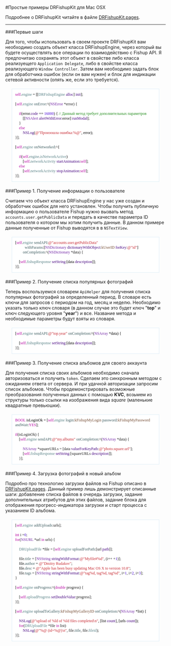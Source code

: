 #Простые примеры DRFishupKit для Mac OSX

Подробнее о DRFishupKit читайте в файле [DRFishupKit.pages](https://github.com/picasso/DRFishupKit/blob/master/DRFishupKit.pages).

---
###Первые шагиДля того, чтобы использовать в своем проекте DRFishupKit вам необходимо создать объект класса DRFishupEngine, через который вы будете осуществлять все операции по взаимодействию с Fishup API. Я предпочитаю сохранять этот объект в свойстве либо класса реализуещего `Application Delegate`, либо в свойстве класса реализующего `Window Controller`. Затем вам необходимо задать блок для обработчика ошибок (если он вам нужен) и блок для индикации сетевой активности (опять же, если это требуется).

 <style type="text/css">
div.objc {margin:20px;padding:10px;background:#fff;border:1px solid #d9ebf6;}
p.p1 {margin: 0; font: 12px Helvetica}
p.p2 {margin: 0; font: 12px Helvetica; min-height: 14px}
p.p3 {margin: 0; font: 12px Menlo; color: #578085}
p.p4 {margin: 0; font: 12px Menlo; min-height: 10}
p.p5 {margin: 0; font: 12px Menlo}
p.p6 {margin: 0; font: 12px Menlo; color: #1d8917}
p.p7 {margin: 0; font: 12px Menlo; color: #43007e}
p.p8 {margin: 0; font: 12px Menlo; color: #c5232c}
p.p9 {margin: 0; font: 12px Menlo; color: #3a595d}
p.p10 {margin: 0; font: 12px Menlo; color: #734a31}
span.s1 {letter-spacing: 0}
span.s2 {font: 11px Menlo; letter-spacing: 0; color: #78009b}
span.s3 {letter-spacing: 0; color: #b3009f}
span.s4 {letter-spacing: 0; color: #000000}
span.s5 {letter-spacing: 0; color: #43007e}
span.s6 {letter-spacing: 0; color: #578085}
span.s7 {letter-spacing: 0; color: #3a595d}
span.s8 {letter-spacing: 0; color: #7124a5}
span.s9 {letter-spacing: 0; color: #4200d3}
span.s10 {font: 11px Menlo; letter-spacing: 0; color: #578085}
span.s11 {letter-spacing: 0; color: #734a31}
span.s12 {letter-spacing: 0; color: #c5232c}
 </style>

<div class="objc">
<p class="p3"><span class="s3">self</span><span class="s4">.</span><span class="s1">engine</span><span class="s4"> = [[</span><span class="s1">DRFishupEngine</span><span class="s4"> </span><span class="s5">alloc</span><span class="s4">] </span><span class="s5">init</span><span class="s4">];</span></p>
<p class="p4"><span class="s1"></span><br></p>
<p class="p5"><span class="s1">[</span><span class="s3">self</span><span class="s1">.</span><span class="s6">engine</span><span class="s1"> </span><span class="s7">onError</span><span class="s1">:^(</span><span class="s8">NSError</span><span class="s1"> *error) {</span></p>
<p class="p4"><span class="s1"><span class="Apple-converted-space">  </span></span></p>
<p class="p6"><span class="s4"><span class="Apple-converted-space">    </span></span><span class="s3">if</span><span class="s4">(error.</span><span class="s5">code</span><span class="s4"> == </span><span class="s9">16000</span><span class="s4">) { </span><span class="s1">// Данный метод требует дополнительных параметров</span></p>
<p class="p7"><span class="s4"><span class="Apple-converted-space">        </span>[[</span><span class="s8">NSAlert</span><span class="s4"> </span><span class="s1">alertWithError</span><span class="s4">:error] </span><span class="s1">runModal</span><span class="s4">];</span></p>
<p class="p5"><span class="s1"><span class="Apple-converted-space">    </span>}</span></p>
<p class="p5"><span class="s1"><span class="Apple-converted-space">    </span></span><span class="s3">else</span></p>
<p class="p8"><span class="s4"><span class="Apple-converted-space">        </span></span><span class="s5">NSLog</span><span class="s4">(</span><span class="s1">@"Произошла ошибка:%@"</span><span class="s4">, error);</span></p>
<p class="p5"><span class="s1">}];</span></p>
<p class="p4"><span class="s1"></span><br></p>
<p class="p9"><span class="s4">[</span><span class="s3">self</span><span class="s4">.</span><span class="s6">engine</span><span class="s4"> </span><span class="s1">onNetworked</span><span class="s4">:^{</span></p>
<p class="p4"><span class="s1"><span class="Apple-converted-space">    </span></span></p>
<p class="p3"><span class="s4"><span class="Apple-converted-space">    </span></span><span class="s3">if</span><span class="s4">(</span><span class="s3">self</span><span class="s4">.</span><span class="s1">engine</span><span class="s4">.</span><span class="s1">isNetworkActive</span><span class="s4">)</span></p>
<p class="p3"><span class="s4"><span class="Apple-converted-space">        </span>[</span><span class="s3">self</span><span class="s4">.</span><span class="s1">networkActivity</span><span class="s4"> </span><span class="s5">startAnimation</span><span class="s4">:</span><span class="s3">self</span><span class="s4">];</span></p>
<p class="p5"><span class="s1"><span class="Apple-converted-space">    </span></span><span class="s3">else</span></p>
<p class="p3"><span class="s4"><span class="Apple-converted-space">        </span>[</span><span class="s3">self</span><span class="s4">.</span><span class="s1">networkActivity</span><span class="s4"> </span><span class="s5">stopAnimation</span><span class="s4">:</span><span class="s3">self</span><span class="s4">];</span></p>
<p class="p5"><span class="s1">}];</span></p>
</div>


###Пример 1. Получение информации о пользователеСчитаем что объект  класса DRFishupEngine у нас уже создан и обработчик ошибок для него установлен. Чтобы получить публичную информацию о пользователе Fishup нужно вызвать метод `accounts.user.getPublicData` и передать в качестве параметра ID пользователя о котором мы хотим получить данные. В данном примере данные полученные от Fishup выводятся в в `NSTextView`.<div class="objc">
<p class="p8"><span class="s4">[</span><span class="s3">self</span><span class="s4">.</span><span class="s6">engine</span><span class="s4"> </span><span class="s7">sendAPI</span><span class="s4">:</span><span class="s1">@"accounts.user.getPublicData"</span></p>
<p class="p7"><span class="s4"><span class="Apple-converted-space">          </span></span><span class="s7">withParams</span><span class="s4">:[</span><span class="s8">NSDictionary</span><span class="s4"> </span><span class="s1">dictionaryWithObject</span><span class="s4">:</span><span class="s11">kUserID</span><span class="s4"> </span><span class="s1">forKey</span><span class="s4">:</span><span class="s12">@"id"</span><span class="s4">]</span></p>
<p class="p5"><span class="s1"><span class="Apple-converted-space">        </span></span><span class="s7">onCompletion</span><span class="s1">:^(</span><span class="s8">NSDictionary</span><span class="s1"> *data) {</span></p>
<p class="p4"><span class="s1"><span class="Apple-converted-space">    </span></span></p>
<p class="p7"><span class="s4"><span class="Apple-converted-space">    </span>[</span><span class="s3">self</span><span class="s4">.</span><span class="s6">fishupResponse</span><span class="s4"> </span><span class="s1">setString</span><span class="s4">:[data </span><span class="s1">description</span><span class="s4">]];</span></p>
<p class="p5"><span class="s1">}];</span></p>
</div>###Пример 2. Получение списка популярных фотографийТеперь воспользуемся словарем `ApiHelper` для получения списка популярных фотографий за определенный период. В словаре есть ключи для запросов с периодом на год, месяц и неделю. Необходимо указать только ключ словаря (в данном случае это будет ключ "**top**" и ключ следующего уровня "**year**") и все. Название метода и необходимые параметры будут взяты из словаря.<div class="objc">
<p class="p9"><span class="s4">[</span><span class="s3">self</span><span class="s4">.</span><span class="s6">engine</span><span class="s4"> </span><span class="s1">sendAPI</span><span class="s4">:</span><span class="s12">@"top.year"</span><span class="s4"> </span><span class="s1">onCompletion</span><span class="s4">:^(</span><span class="s8">NSArray</span><span class="s4"> *data) {</span></p>
<p class="p4"><span class="s1"><span class="Apple-converted-space">    </span></span></p>
<p class="p7"><span class="s4"><span class="Apple-converted-space">    </span>[</span><span class="s3">self</span><span class="s4">.</span><span class="s6">fishupResponse</span><span class="s4"> </span><span class="s1">setString</span><span class="s4">:[data </span><span class="s1">description</span><span class="s4">]];</span></p>
<p class="p5"><span class="s1">}];</span></p>
</div>
###Пример 3. Получение списка альбомов для своего аккаунтаДля получения списка своих альбомов необходимо сначала авторизоваться и получить `token`. Cделаем это синхронным методом с ожиданием ответа от сервера. И при удачной авторизации запросим список альбомов. Чтобы продемонстрировать возможные преобразования полученных данных с помощью **KVC**, возьмем из структуры только ссылки на изображения вида *square* (маленькие квадратные превьюшки). 
<div class="objc">
<p class="p10"><span class="s3">BOOL</span><span class="s4"> isLoginOk = [</span><span class="s3">self</span><span class="s4">.</span><span class="s6">engine</span><span class="s4"> </span><span class="s7">login</span><span class="s4">:</span><span class="s1">kFishupMyLogin</span><span class="s4"> </span><span class="s7">password</span><span class="s4">:</span><span class="s1">kFishupMyPassword</span><span class="s4"> </span><span class="s7">andWait</span><span class="s4">:</span><span class="s3">YES</span><span class="s4">];</span></p>
<p class="p4"><span class="s1"></span><br></p>
<p class="p5"><span class="s3">if</span><span class="s1">(isLoginOk) {</span></p>
<p class="p5"><span class="s1"><span class="Apple-converted-space">    </span>[</span><span class="s3">self</span><span class="s1">.</span><span class="s6">engine</span><span class="s1"> </span><span class="s7">sendAPI</span><span class="s1">:</span><span class="s12">@"my.albums"</span><span class="s1"> </span><span class="s7">onCompletion</span><span class="s1">:^(</span><span class="s8">NSArray</span><span class="s1"> *data) {</span></p>
<p class="p4"><span class="s1"><span class="Apple-converted-space">        </span></span></p>
<p class="p5"><span class="s1"><span class="Apple-converted-space">        </span></span><span class="s8">NSArray</span><span class="s1"> *squareURLs = [data </span><span class="s5">valueForKeyPath</span><span class="s1">:</span><span class="s12">@"photo.square.url"</span><span class="s1">];</span></p>
<p class="p5"><span class="s1"><span class="Apple-converted-space">        </span>[</span><span class="s3">self</span><span class="s1">.</span><span class="s6">fishupResponse</span><span class="s1"> </span><span class="s5">setString</span><span class="s1">:[squareURLs </span><span class="s5">description</span><span class="s1">]];</span></p>
<p class="p5"><span class="s1"><span class="Apple-converted-space">    </span>}];</span></p>
</div>###Пример 4. Загрузка фотографий в новый альбомПодробно про технологию загрузки файлов на Fishup описано в [DRFishupKit.pages](https://github.com/picasso/DRFishupKit/blob/master/DRFishupKit.pages). Данный пример лишь демонстрирует описанные шаги: добавление списка файлов в очередь загрузки, задание дополнительных атрибутов для этих файлов, задание блока для отображения прогресс-индикатора загрузки и старт процесса с указанием ID альбома.<div class="objc">
<p class="p5"><span class="s1">[</span><span class="s3">self</span><span class="s1">.</span><span class="s6">engine</span><span class="s1"> </span><span class="s7">addUploads</span><span class="s1">:urls];</span></p>
<p class="p4"><span class="s1"></span><br></p>
<p class="p5"><span class="s3">int</span><span class="s1"> i =</span><span class="s9">0</span><span class="s1">;</span></p>
<p class="p5"><span class="s3">for</span><span class="s1">(</span><span class="s8">NSURL</span><span class="s1"> *url </span><span class="s3">in</span><span class="s1"> urls) {</span></p>
<p class="p4"><span class="s1"><span class="Apple-converted-space">    </span></span></p>
<p class="p5"><span class="s1"><span class="Apple-converted-space">    </span></span><span class="s6">DRUploadFile</span><span class="s1"> *file = [</span><span class="s3">self</span><span class="s1">.</span><span class="s6">engine</span><span class="s1"> </span><span class="s7">uploadForPath</span><span class="s1">:[url </span><span class="s5">path</span><span class="s1">]];</span></p>
<p class="p4"><span class="s1"><span class="Apple-converted-space">    </span></span></p>
<p class="p5"><span class="s1"><span class="Apple-converted-space">    </span>file.</span><span class="s7">title</span><span class="s1"> = [</span><span class="s8">NSString</span><span class="s1"> </span><span class="s5">stringWithFormat</span><span class="s1">:</span><span class="s12">@"Myfile#%d"</span><span class="s1">, (i++ +</span><span class="s9">1</span><span class="s1">)];</span></p>
<p class="p8"><span class="s4"><span class="Apple-converted-space">    </span>file.</span><span class="s7">author</span><span class="s4"> = </span><span class="s1">@"Dmitry Rudakov"</span><span class="s4">;</span></p>
<p class="p8"><span class="s4"><span class="Apple-converted-space">    </span>file.</span><span class="s7">desc</span><span class="s4"> = </span><span class="s1">@"Apple has been busy updating Mac OS X to version 10.8"</span><span class="s4">;</span></p>
<p class="p5"><span class="s1"><span class="Apple-converted-space">    </span>file.</span><span class="s7">tags</span><span class="s1"> = [</span><span class="s8">NSString</span><span class="s1"> </span><span class="s5">stringWithFormat</span><span class="s1">:</span><span class="s12">@"tag%d, tag%d, tag%d"</span><span class="s1">, i+</span><span class="s9">1</span><span class="s1">, i+</span><span class="s9">2</span><span class="s1">, i+</span><span class="s9">3</span><span class="s1">];</span></p>
<p class="p5"><span class="s1">}</span></p>
<p class="p4"><span class="s1"></span><br></p>
<p class="p5"><span class="s1">[</span><span class="s3">self</span><span class="s1">.</span><span class="s6">engine</span><span class="s1"> </span><span class="s7">onProgress</span><span class="s1">:^(</span><span class="s3">double</span><span class="s1"> progress) {</span></p>
<p class="p4"><span class="s1"><span class="Apple-converted-space">    </span></span></p>
<p class="p5"><span class="s1"><span class="Apple-converted-space">    </span>[</span><span class="s3">self</span><span class="s1">.</span><span class="s6">uploadProgress</span><span class="s1"> </span><span class="s5">setDoubleValue</span><span class="s1">:progress];</span></p>
<p class="p5"><span class="s1">}];</span></p>
<p class="p4"><span class="s1"></span><br></p>
<p class="p9"><span class="s4">[</span><span class="s3">self</span><span class="s4">.</span><span class="s6">engine</span><span class="s4"> </span><span class="s1">uploadToGallery</span><span class="s4">:</span><span class="s11">kFishupMyGalleryID</span><span class="s4"> </span><span class="s1">onCompletion</span><span class="s4">:^(</span><span class="s8">NSArray</span><span class="s4"> *list) {</span></p>
<p class="p4"><span class="s1"><span class="Apple-converted-space">    </span></span></p>
<p class="p8"><span class="s4"><span class="Apple-converted-space">    </span></span><span class="s5">NSLog</span><span class="s4">(</span><span class="s1">@"upload of %ld of %ld files completed\n"</span><span class="s4">, [list </span><span class="s5">count</span><span class="s4">], [urls </span><span class="s5">count</span><span class="s4">]);</span></p>
<p class="p5"><span class="s1"><span class="Apple-converted-space">    </span></span><span class="s3">for</span><span class="s1">(</span><span class="s6">DRUploadFile</span><span class="s1"> *file </span><span class="s3">in</span><span class="s1"> list)</span></p>
<p class="p5"><span class="s1"><span class="Apple-converted-space">        </span></span><span class="s5">NSLog</span><span class="s1">(</span><span class="s12">@"%@ (id=%@)\n"</span><span class="s1">, file.</span><span class="s7">title</span><span class="s1">, file.</span><span class="s6">fileid</span><span class="s1">);</span></p>
<p class="p5"><span class="s1">}];</span></p>
</div>
